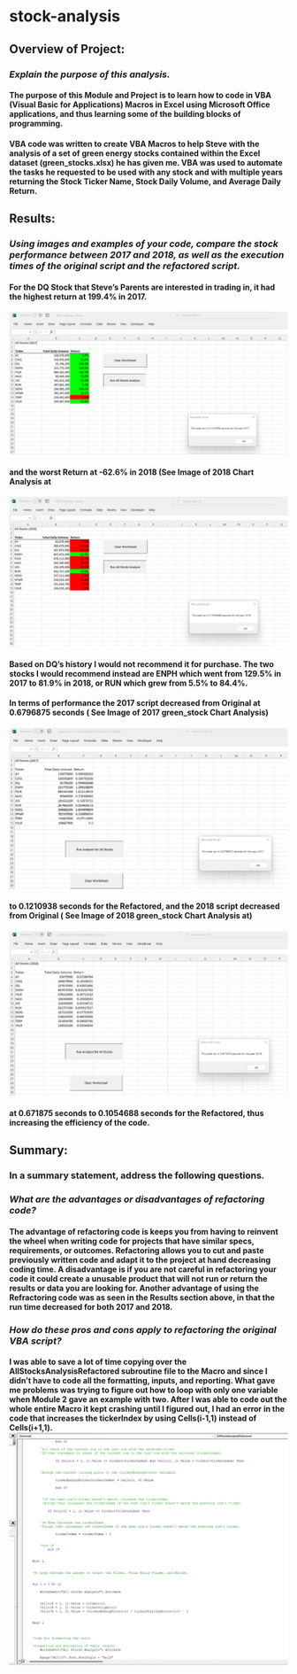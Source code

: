 # stock-analysis

## Overview of Project: 
### *Explain the purpose of this analysis.*
#### The purpose of this Module and Project is to learn how to code in VBA (Visual Basic for Applications) Macros in Excel using Microsoft Office applications, and thus learning some of the building blocks of programming. 
####
#### VBA code was written to create VBA Macros to help Steve with the analysis of a set of green energy stocks contained within the Excel dataset (green_stocks.xlsx) he has given me. VBA was used to automate the tasks he requested to be used with any stock and with multiple years returning the Stock Ticker Name, Stock Daily Volume, and Average Daily Return. 

##
 ## Results: 
### *Using images and examples of your code, compare the stock performance between 2017 and 2018, as well as the execution times of the original script and the refactored script.*
#### 
#### For the DQ Stock that Steve’s Parents are interested in trading in, it had the highest return at 199.4% in 2017.
####
![alt text](https://github.com/Chipsheffield/stock-analysis/blob/main/Resources%20for%20Module%202%20Challange/VBA_Challenge_2017.png)
#### 
#### and the worst Return at -62.6% in 2018 (See Image of 2018 Chart Analysis at 
#### 
![alt text](https://github.com/Chipsheffield/stock-analysis/blob/main/Resources%20for%20Module%202%20Challange/VBA_Challenge_2018.png ) 
####
#### Based on DQ’s history I would not recommend it for purchase. The two stocks I would recommend instead are ENPH which went from 129.5% in 2017 to 81.9% in 2018, or RUN which grew from 5.5% to 84.4%. 
#### 
#### In terms of performance the 2017 script decreased from Original at 0.6796875 seconds ( See Image of 2017 green_stock Chart Analysis)
#### 
![alt text](https://github.com/Chipsheffield/stock-analysis/blob/main/Resources%20for%20Module%202%20Challange/green_stocks%202017.png) 
#### 
#### to 0.1210938 seconds for the Refactored, and the 2018 script decreased from Original ( See Image of 2018 green_stock Chart Analysis at)
#### 
![alt text](https://github.com/Chipsheffield/stock-analysis/blob/main/Resources%20for%20Module%202%20Challange/green_stocks%202018.png)
####
#### at 0.671875 seconds to 0.1054688 seconds for the Refactored, thus increasing the efficiency of the code. 

##
## Summary: 
### In a summary statement, address the following questions.
####
### *What are the advantages or disadvantages of refactoring code?*
#### The advantage of refactoring code is keeps you from having to reinvent the wheel when writing code for projects that have similar specs, requirements, or outcomes. Refactoring allows you to cut and paste previously written code and adapt it to the project at hand decreasing coding time. A disadvantage is if you are not careful in refactoring your code it could create a unusable product that will not run or return the results or data you are looking for. Another advantage of using the Refractoring code was as seen in the Results section above, in that the run time decreased for both 2017 and 2018.  
####
### *How do these pros and cons apply to refactoring the original VBA script?*
#### I was able to save a lot of time copying over the AllStocksAnalysisRefactored subroutine file to the Macro and since I didn’t have to code all the formatting, inputs, and reporting. What gave me problems was trying to figure out how to loop with only one variable when Module 2 gave an example with two. After I was able to code out the whole entire Macro it kept crashing until I figured out, I had an error in the code that increases the tickerIndex by using Cells(i-1,1) instead of Cells(i+1,1). ![alt text](https://github.com/Chipsheffield/stock-analysis/blob/main/Resources%20for%20Module%202%20Challange/VBA_Challenge%20%20Code%20Screenshot%203.png) 

